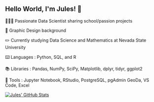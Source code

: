 ## Hello World, I'm Jules! 👋

👩🏻‍💻 Passionate Data Scientist sharing school/passion projects

🎨 Graphic Design background

✏️ Currently studying Data Science and Mathematics at Nevada State University

⌨️ Languages : Python, SQL, and R

📚 Libraries : Pandas, NumPy, SciPy, Matplotlib, dplyr, tidyr, ggplot2

🔧 Tools : Jupyter Notebook, RStudio, PostgreSQL, pgAdmin GeoDa, VS Code, Excel

[![Jules' GitHub Stats](https://github-readme-stats.vercel.app/api?username=julesrose04)](https://github.com/julesrose04/github-readme-stats)
